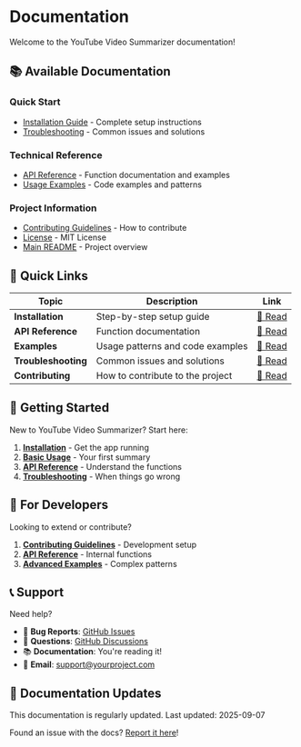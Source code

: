 # Documentation

Welcome to the YouTube Video Summarizer documentation!

## 📚 Available Documentation

### Quick Start
- [Installation Guide](installation.md) - Complete setup instructions
- [Troubleshooting](troubleshooting.md) - Common issues and solutions

### Technical Reference
- [API Reference](api/README.md) - Function documentation and examples
- [Usage Examples](examples/usage-examples.md) - Code examples and patterns

### Project Information
- [Contributing Guidelines](../CONTRIBUTING.md) - How to contribute
- [License](../LICENSE) - MIT License
- [Main README](../README.md) - Project overview

## 🚀 Quick Links

| Topic | Description | Link |
|-------|-------------|------|
| **Installation** | Step-by-step setup guide | [📖 Read](installation.md) |
| **API Reference** | Function documentation | [📖 Read](api/README.md) |
| **Examples** | Usage patterns and code examples | [📖 Read](examples/usage-examples.md) |
| **Troubleshooting** | Common issues and solutions | [📖 Read](troubleshooting.md) |
| **Contributing** | How to contribute to the project | [📖 Read](../CONTRIBUTING.md) |

## 🎯 Getting Started

New to YouTube Video Summarizer? Start here:

1. **[Installation](installation.md)** - Get the app running
2. **[Basic Usage](examples/usage-examples.md#basic-usage)** - Your first summary
3. **[API Reference](api/README.md)** - Understand the functions
4. **[Troubleshooting](troubleshooting.md)** - When things go wrong

## 🔧 For Developers

Looking to extend or contribute?

1. **[Contributing Guidelines](../CONTRIBUTING.md)** - Development setup
2. **[API Reference](api/README.md)** - Internal functions
3. **[Advanced Examples](examples/usage-examples.md#advanced-usage-patterns)** - Complex patterns

## 📞 Support

Need help?

- 🐛 **Bug Reports**: [GitHub Issues](https://github.com/yourusername/youtube-video-summarizer/issues)
- 💬 **Questions**: [GitHub Discussions](https://github.com/yourusername/youtube-video-summarizer/discussions)
- 📚 **Documentation**: You're reading it!
- 📧 **Email**: support@yourproject.com

## 🔄 Documentation Updates

This documentation is regularly updated. Last updated: 2025-09-07

Found an issue with the docs? [Report it here](https://github.com/yourusername/youtube-video-summarizer/issues/new/choose)!